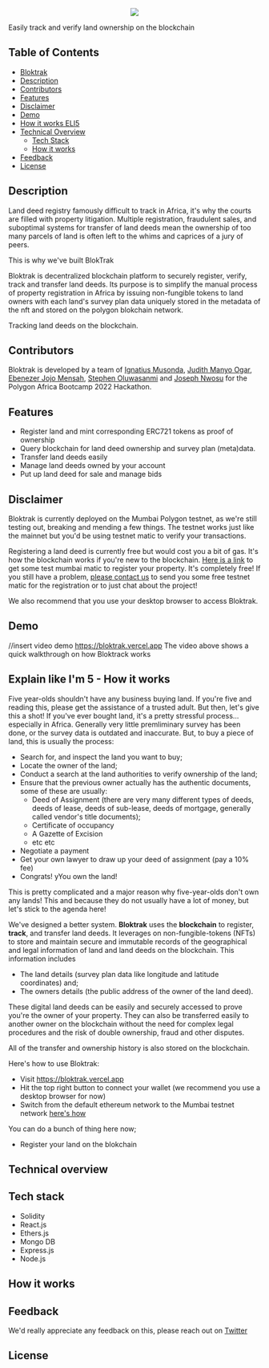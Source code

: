 
<p align="center">
  <img src="https://user-images.githubusercontent.com/106992775/205504160-ac08ed5c-f75f-4f78-8cd5-2e26497b9895.svg" align="center" />
</p>

Easily track and verify land ownership on the blockchain

## Table of Contents
- [Bloktrak](bloktrak-logo)
- [Description](description)
- [Contributors](contributors)
- [Features](features)
- [Disclaimer](disclaimer)
- [Demo](demo)
- [How it works ELI5](eli5)
- [Technical Overview](technical-overview)
  - [Tech Stack](tech-stack)
  - [How it works](how-it-works)
- [Feedback](feedback)
- [License](license)


## Description
Land deed registry famously difficult to track in Africa, it's why the courts are filled with property litigation. Multiple registration, fraudulent sales, and suboptimal systems for transfer of land deeds mean the ownership of too many parcels of land is often left to the whims and caprices of a jury of peers.

This is why we've built BlokTrak

Bloktrak is  decentralized blockchain platform to securely register, verify, track and transfer land deeds. Its purpose is to simplify the manual process of property registration in Africa by issuing non-fungible tokens to land owners with each land's survey plan data uniquely stored in the metadata of the nft and stored on the polygon blokchain network.

Tracking land deeds on the blockchain.


## Contributors
Bloktrak is developed by a team of [Ignatius Musonda](https://www.twitter.com/ignatius), [Judith Manyo Ogar](https://www.twitter.com/ignatius), [Ebenezer Jojo Mensah](https://www.twitter.com/jojo), [Stephen Oluwasanmi](https://www.twitter.com/steve) and [Joseph Nwosu](https://www.twitter.com/joseph) for the Polygon Africa Bootcamp 2022 Hackathon.


## Features
- Register land and mint corresponding ERC721 tokens as proof of ownership
- Query blockchain for land deed ownership and survey plan (meta)data.
- Transfer land deeds easily
- Manage land deeds owned by your account
- Put up land deed for sale and manage bids


## Disclaimer
Bloktrak is currently deployed on the Mumbai Polygon testnet, as we're still testing out, breaking and mending a few things. The testnet works just like the mainnet but you'd be using testnet matic to verify your transactions.

Registering a land deed is currently free but would cost you a bit of gas. It's how the blockchain works if you're new to the blockchain. [Here is a link](https://mumbaifaucet.com/) to get some test mumbai matic to register your property. It's completely free! If you still have a problem, [please contact us](https://www.twitter.com/0xdanjuma) to send you some free testnet matic for the registration or to just chat about the project!

We also recommend that you use your desktop browser to access Bloktrak.

## Demo
//insert video demo
https://bloktrak.vercel.app
The video above shows a quick walkthrough on how Bloktrack works

## Explain like I'm 5 - How it works
Five year-olds shouldn't have any business buying land. If you're five and reading this, please get the assistance of a trusted adult. But then, let's give this a shot! If you've ever bought land, it's a pretty stressful process... especially in Africa. Generally very little premliminary survey has been done, or the survey data is outdated and inaccurate. But, to buy a piece of land, this is usually the process:
- Search for, and inspect the land you want to buy;
- Locate the owner of the land;
- Conduct a search at the land authorities to verify ownership of the land;
- Ensure that the previous owner actually has the authentic documents, some of these are usually:
  - Deed of Assignment (there are very many different types of deeds, deeds of lease, deeds of sub-lease, deeds of mortgage, generally called vendor's title documents);
  - Certificate of occupancy
  - A Gazette of Excision
  - etc etc
- Negotiate a payment
- Get your own lawyer to draw up your deed of assignment (pay a 10% fee)
- Congrats! yYou own the land!

This is pretty complicated and a major reason why five-year-olds don't own any lands! This and because they do not usually have a lot of money, but let's stick to the agenda here!

We've designed a better system. **Bloktrak** uses the **blockchain** to register, **track**, and transfer land deeds. It leverages on non-fungible-tokens (NFTs) to store and maintain secure and immutable records of the geographical and legal information of land and land deeds on the blockchain. This information includes
- The land details (survey plan data like longitude and latitude coordinates) and;
- The owners details (the public address of the owner of the land deed).

These digital land deeds can be easily and securely accessed to prove you're the owner of your property. They can also be transferred easily to another owner on the blockchain without the need for complex legal procedures and the risk of double ownership, fraud and other disputes. 

All of the transfer and ownership history is also stored on the blockchain.

Here's how to use Bloktrak:

- Visit https://bloktrak.vercel.app
- Hit the top right button to connect your wallet (we recommend you use a desktop browser for now)
- Switch from the default ethereum network to the Mumbai testnet network [here's how](link-to-how-to) 

You can do a bunch of thing here now;
- Register your land on the blokchain


## Technical overview


## Tech stack
- Solidity
- React.js
- Ethers.js 
- Mongo DB
- Express.js
- Node.js


## How it works


## Feedback
We'd really appreciate any feedback on this, please reach out on [Twitter](https://www.twitter.com/0xDanjuma) 


## License
